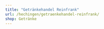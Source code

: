 ```yaml
---
title: "Getränkehandel Reinfrank"
url: /hechingen/getraenkehandel-reinfrank/
shop: Getränke
---
```

